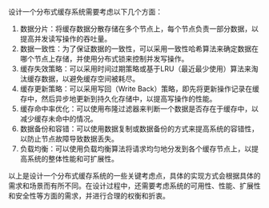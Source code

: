 设计一个分布式缓存系统需要考虑以下几个方面：

1. 数据分片：将缓存数据分散存储在多个节点上，每个节点负责一部分数据，以提高并发读写操作的吞吐量。
2. 数据一致性：为了保证数据的一致性，可以采用一致性哈希算法来确定数据在哪个节点上存储，并使用分布式锁来控制并发写操作。
3. 缓存失效策略：可以采用时间过期策略或基于LRU（最近最少使用）算法来淘汰缓存数据，以避免缓存空间被耗尽。
4. 缓存更新策略：可以采用写回（Write Back）策略，即先将更新操作记录在缓存中，然后异步地更新到持久化存储中，以提高写操作的性能。
5. 缓存命中率优化：可以使用布隆过滤器来判断一个数据是否存在于缓存中，以减少缓存未命中的情况。
6. 数据备份和容错：可以使用数据复制或数据备份的方式来提高系统的容错性，以防止节点故障导致数据丢失。
7. 负载均衡：可以使用负载均衡算法将请求均匀地分发到各个缓存节点上，以提高系统的整体性能和可扩展性。

以上是设计一个分布式缓存系统的一些关键考虑点，具体的实现方式会根据具体的需求和场景而有所不同。在设计过程中，还需要考虑系统的可用性、性能、扩展性和安全性等方面的需求，并进行合理的权衡和折衷。

